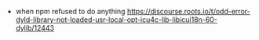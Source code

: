 * when npm refused to do anything https://discourse.roots.io/t/odd-error-dyld-library-not-loaded-usr-local-opt-icu4c-lib-libicui18n-60-dylib/12443